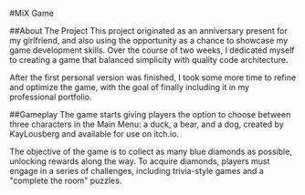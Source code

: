 #MiX Game

##About The Project
This project originated as an anniversary present for my girlfriend, and also using the opportunity as a chance to showcase my game development skills. Over the course of two weeks, I dedicated myself to creating a game that balanced simplicity with quality code architecture.

After the first personal version was finished, I took some more time to refine and optimize the game, with the goal of finally including it in my professional portfolio.

##Gameplay
The game starts giving players the option to choose between three characters in the Main Menu: a duck, a bear, and a dog, created by KayLousberg and available for use on itch.io. 

The objective of the game is to collect as many blue diamonds as possible, unlocking rewards along the way. To acquire diamonds, players must engage in a series of challenges, including trivia-style games and a "complete the room" puzzles. 
